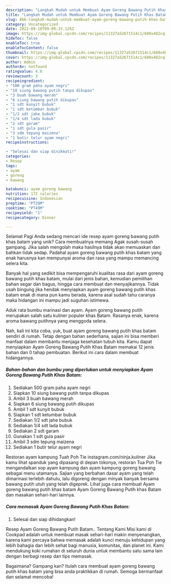 ```yaml
---
description: "Langkah Mudah untuk Membuat Ayam Goreng Bawang Putih Khas Batam yang Lezat Sekali"
title: "Langkah Mudah untuk Membuat Ayam Goreng Bawang Putih Khas Batam yang Lezat Sekali"
slug: 866-langkah-mudah-untuk-membuat-ayam-goreng-bawang-putih-khas-batam-yang-lezat-sekali
category: Uncategorized
date: 2022-09-16T09:09:33.126Z
image: https://img-global.cpcdn.com/recipes/11327a52671514c1/680x482cq70/ayam-goreng-bawang-putih-khas-batam-foto-resep-utama.jpg
hideToc: false
enableToc: true
enableTocContent: false
thumbnail: https://img-global.cpcdn.com/recipes/11327a52671514c1/680x482cq70/ayam-goreng-bawang-putih-khas-batam-foto-resep-utama.jpg
cover: https://img-global.cpcdn.com/recipes/11327a52671514c1/680x482cq70/ayam-goreng-bawang-putih-khas-batam-foto-resep-utama.jpg
author: Admin
authorAv: notfound
ratingvalue: 4.6
reviewcount: 3
recipeingredient:
- "500 gram paha ayam negri"
- "10 siung bawang putih tanpa dikupas"
- "3 buah bawang merah"
- "6 siung bawang putih dikupas"
- "1 sdt kunyit bubuk"
- "1 sdt ketumbar bubuk"
- "1/2 sdt jahe bubuk"
- "1/4 sdt lada bubuk"
- "2 sdt garam"
- "1 sdt gula pasir"
- "3 sdm tepung maizena"
- "1 butir telur ayam negri"
recipeinstructions:

- "Selesai dan siap dinikmati!"
categories:
- Resep
tags:
- ayam
- goreng
- bawang

katakunci: ayam goreng bawang 
nutrition: 172 calories
recipecuisine: Indonesian
preptime: "PT29M"
cooktime: "PT49M"
recipeyield: "1"
recipecategory: Dinner

---
```



Selamat Pagi Anda sedang mencari ide resep ayam goreng bawang putih khas batam yang unik? Cara membuatnya memang Agak susah-susah gampang. Jika salah mengolah maka hasilnya tidak akan memuaskan dan bahkan tidak sedap. Padahal ayam goreng bawang putih khas batam yang enak harusnya kan mempunyai aroma dan rasa yang mampu memancing selera kita.


Banyak hal yang sedikit bisa mempengaruhi kualitas rasa dari ayam goreng bawang putih khas batam, mulai dari jenis bahan, kemudian pemilihan bahan segar dan bagus, hingga cara membuat dan menyajikannya. Tidak usah bingung jika hendak menyiapkan ayam goreng bawang putih khas batam enak di mana pun kamu berada, karena asal sudah tahu caranya maka hidangan ini mampu jadi suguhan istimewa.

Aduk rata bumbu marinasi dan ayam. Ayam goreng bawang putih merupakan salah satu kuliner populer khas Batam. Rasanya enak, karena aroma bawang putihnya yang menggoda selera.


Nah, kali ini kita coba, yuk, buat ayam goreng bawang putih khas batam sendiri di rumah. Tetap dengan bahan sederhana, sajian ini bisa memberi manfaat dalam membantu menjaga kesehatan tubuh kita. Kamu dapat menyiapkan Ayam Goreng Bawang Putih Khas Batam memakai 12 jenis bahan dan 0 tahap pembuatan. Berikut ini cara dalam membuat hidangannya.

<!--inarticleads1-->

##### Bahan-bahan dan bumbu yang diperlukan untuk menyiapkan Ayam Goreng Bawang Putih Khas Batam:

1. Sediakan 500 gram paha ayam negri
1. Siapkan 10 siung bawang putih tanpa dikupas
1. Ambil 3 buah bawang merah
1. Siapkan 6 siung bawang putih dikupas
1. Ambil 1 sdt kunyit bubuk
1. Siapkan 1 sdt ketumbar bubuk
1. Sediakan 1/2 sdt jahe bubuk
1. Sediakan 1/4 sdt lada bubuk
1. Sediakan 2 sdt garam
1. Gunakan 1 sdt gula pasir
1. Ambil 3 sdm tepung maizena
1. Sediakan 1 butir telur ayam negri


Restoran ayam kampung Tuah Poh Tie instagram.com/ninja.kuliner Jika kamu lihat spanduk yang dipasang di depan tokonya, restoran Tua Poh Tie mengandalkan sop ayam kampung dan ayam kampung goreng bawang sebagai menu utamanya. Sajian yang berbahan dasar ayam yang telah dimarinasi terlebih dahulu, lalu digoreng dengan minyak banyak bersama bawang putih utuh yang telah digeprek. Lihat juga cara membuat Ayam goreng bawang putih khas batam Ayam Goreng Bawang Putih khas Batam dan masakan sehari-hari lainnya. 

<!--inarticleads2-->

##### Cara memasak Ayam Goreng Bawang Putih Khas Batam:


1. Selesai dan siap dihidangkan!

Resep Ayam Goreng Bawang Putih Batam.. Tentang Kami Misi kami di Cookpad adalah untuk membuat masak sehari-hari makin menyenangkan, karena kami percaya bahwa memasak adalah kunci menuju kehidupan yang lebih bahagia dan lebih sehat bagi manusia, komunitas, dan planet ini. Kami mendukung koki rumahan di seluruh dunia untuk membantu satu sama lain dengan berbagi resep dan tips memasak. 

Bagaimana? Gampang kan? Itulah cara membuat ayam goreng bawang putih khas batam yang bisa anda praktikkan di rumah. Semoga bermanfaat dan selamat mencoba!
